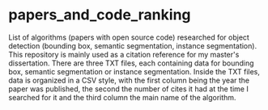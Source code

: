# papers_and_code_ranking
List of algorithms (papers with open source code) researched for object detection (bounding box, semantic segmentation, instance segmentation).
This repository is mainly used as a citation reference for my master's dissertation. There are three TXT files, each containing data for bounding box, semantic segmentation or instance segmentation. Inside the TXT files, data is organized in a CSV style, with the first column being the year the paper was published, the second the number of cites it had at the time I searched for it and the third column the main name of the algorithm.
